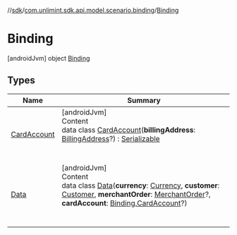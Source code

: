 //[sdk](../../../index.md)/[com.unlimint.sdk.api.model.scenario.binding](../index.md)/[Binding](index.md)



# Binding  
 [androidJvm] object [Binding](index.md)   


## Types  
  
|  Name |  Summary | 
|---|---|
| <a name="com.unlimint.sdk.api.model.scenario.binding/Binding.CardAccount///PointingToDeclaration/"></a>[CardAccount](-card-account/index.md)| <a name="com.unlimint.sdk.api.model.scenario.binding/Binding.CardAccount///PointingToDeclaration/"></a>[androidJvm]  <br>Content  <br>data class [CardAccount](-card-account/index.md)(**billingAddress**: [BillingAddress](../../com.unlimint.sdk.api.model/-billing-address/index.md)?) : [Serializable](https://developer.android.com/reference/kotlin/java/io/Serializable.html)  <br><br><br>|
| <a name="com.unlimint.sdk.api.model.scenario.binding/Binding.Data///PointingToDeclaration/"></a>[Data](-data/index.md)| <a name="com.unlimint.sdk.api.model.scenario.binding/Binding.Data///PointingToDeclaration/"></a>[androidJvm]  <br>Content  <br>data class [Data](-data/index.md)(**currency**: [Currency](https://developer.android.com/reference/kotlin/java/util/Currency.html), **customer**: [Customer](../../com.unlimint.sdk.api.model/-customer/index.md), **merchantOrder**: [MerchantOrder](../../com.unlimint.sdk.api.model/-merchant-order/index.md)?, **cardAccount**: [Binding.CardAccount](-card-account/index.md)?)  <br><br><br>|

